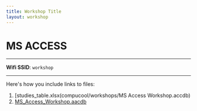 ```yaml
---
title: Workshop Title
layout: workshop
---
```


# MS ACCESS

--------

**Wifi SSID**: `workshop`

---------

Here's how you include links to files:

1. [studies_table.xlsx(compucool/workshops/MS Access Workshop.accdb)
2. [MS_Access_Workshop.aacdb](/lrn2compute/workshops/data/volumes.csv)


